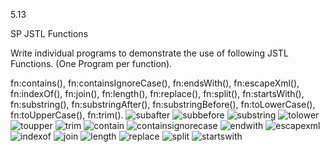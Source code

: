 5.13

SP JSTL Functions 

Write individual programs to demonstrate the use of following JSTL Functions. (One Program per function).

fn:contains(), fn:containsIgnoreCase(), fn:endsWith(), fn:escapeXml(), fn:indexOf(), fn:join(), fn:length(), fn:replace(), fn:split(), fn:startsWith(), fn:substring(), fn:substringAfter(), fn:substringBefore(), fn:toLowerCase(), fn:toUpperCase(), fn:trim().
![subafter](https://cloud.githubusercontent.com/assets/17025509/14496467/e4c2c24c-01b0-11e6-80c1-543aa3e9869c.jpg)
![subbefore](https://cloud.githubusercontent.com/assets/17025509/14496472/e4d5176c-01b0-11e6-8b70-6920d18545bd.jpg)
![substring](https://cloud.githubusercontent.com/assets/17025509/14496469/e4c86828-01b0-11e6-8c9f-04ebf1e3af61.jpg)
![tolower](https://cloud.githubusercontent.com/assets/17025509/14496470/e4c9d104-01b0-11e6-9dcc-f1b9b02e4318.jpg)
![toupper](https://cloud.githubusercontent.com/assets/17025509/14496471/e4d41b3c-01b0-11e6-822a-cc86f9d8745d.jpg)
![trim](https://cloud.githubusercontent.com/assets/17025509/14496473/e4f927a6-01b0-11e6-8f13-66cc521aac7a.jpg)
![contain](https://cloud.githubusercontent.com/assets/17025509/14496475/e5073d00-01b0-11e6-94f9-da89cadd40d8.jpg)
![containsignorecase](https://cloud.githubusercontent.com/assets/17025509/14496474/e501762c-01b0-11e6-9d77-3ea0d3ebfca3.jpg)
![endwith](https://cloud.githubusercontent.com/assets/17025509/14496477/e511ec96-01b0-11e6-828e-08ddaf47dbf2.jpg)
![escapexml](https://cloud.githubusercontent.com/assets/17025509/14496476/e50cd15c-01b0-11e6-9195-60476656b855.jpg)
![indexof](https://cloud.githubusercontent.com/assets/17025509/14496478/e53326fe-01b0-11e6-8715-3d17e88a38b3.jpg)
![join](https://cloud.githubusercontent.com/assets/17025509/14496479/e537f7ba-01b0-11e6-926e-ee92ba702ab9.jpg)
![length](https://cloud.githubusercontent.com/assets/17025509/14496480/e53dffb6-01b0-11e6-8a3e-b93f6e060207.jpg)
![replace](https://cloud.githubusercontent.com/assets/17025509/14496481/e542cab4-01b0-11e6-8498-f8383ee2b19f.jpg)
![split](https://cloud.githubusercontent.com/assets/17025509/14496483/e54f12f6-01b0-11e6-8a29-fa27654017c6.jpg)
![startswith](https://cloud.githubusercontent.com/assets/17025509/14496484/e56ac7c6-01b0-11e6-83db-7eaad081846e.jpg)

